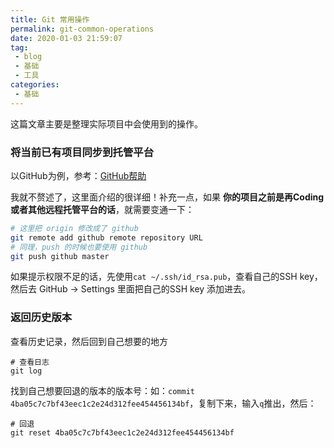 ```yaml
---
title: Git 常用操作
permalink: git-common-operations
date: 2020-01-03 21:59:07
tag: 
 - blog
 - 基础
 - 工具
categories:
 - 基础
---
```


 这篇文章主要是整理实际项目中会使用到的操作。

<!-- more -->

### 将当前已有项目同步到托管平台

以GitHub为例，参考：[GitHub帮助](https://help.github.com/cn/github/importing-your-projects-to-github/adding-an-existing-project-to-github-using-the-command-line)

我就不赘述了，这里面介绍的很详细！补充一点，如果 **你的项目之前是再Coding或者其他远程托管平台的话**，就需要变通一下：

```sh
# 这里把 origin 修改成了 github
git remote add github remote repository URL
# 同理，push 的时候也要使用 github
git push github master
```

如果提示权限不足的话，先使用`cat ~/.ssh/id_rsa.pub`，查看自己的SSH key，然后去 GitHub -> Settings 里面把自己的SSH key 添加进去。

### 返回历史版本

查看历史记录，然后回到自己想要的地方

```shell
# 查看日志
git log
```

找到自己想要回退的版本的版本号：如：`commit 4ba05c7c7bf43eec1c2e24d312fee454456134bf`，复制下来，输入`q`推出，然后：

```shell
# 回退
git reset 4ba05c7c7bf43eec1c2e24d312fee454456134bf
```